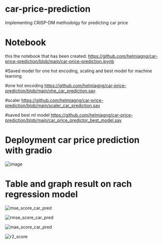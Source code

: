 # car-price-prediction
Implementing CRISP-DM methodolgy for predicting car price

# Notebook
this the notebook that has been created:
https://github.com/helmiagng/car-price-prediction/blob/main/car-price-prediction.ipynb

#Saved model for one hot encoding, scaling and best model for machine learning

#one hot encoding
https://github.com/helmiagng/car-price-prediction/blob/main/ohe_car_prediction.sav

#scaler 
https://github.com/helmiagng/car-price-prediction/blob/main/scaler_car_prediction.sav

#saved best ml model
https://github.com/helmiagng/car-price-prediction/blob/main/car_price_predictor_best_model.sav

# Deployment car price prediction with gradio
![image](https://user-images.githubusercontent.com/68595414/230172419-596e2bb0-4c17-4869-a5bd-46ac0fb7f7b2.png)

# Table and graph result on rach regression model

![mse_score_car_pred](https://user-images.githubusercontent.com/68595414/228919021-9584ea07-32d7-4de9-b108-5f300d337e37.png)

![rmse_score_car_pred](https://user-images.githubusercontent.com/68595414/228919069-90ed335e-2ed4-4a1c-9d26-758d4c47ae5b.png)

![mae_score_car_pred](https://user-images.githubusercontent.com/68595414/228919251-1d390a5f-59b2-4db0-85ff-51ef004aa92e.png)

![r2_score](https://user-images.githubusercontent.com/68595414/228919268-ebb1f754-1b84-420f-8914-c3b7c14f573f.png)


